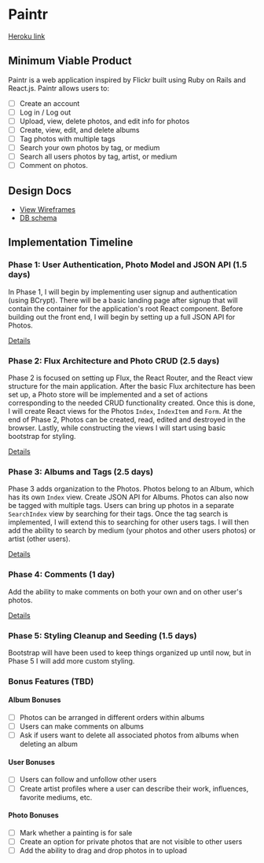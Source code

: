 # Paintr

[Heroku link][heroku]

[heroku]: https://paintr-pics.herokuapp.com/

## Minimum Viable Product

Paintr is a web application inspired by Flickr built using Ruby on Rails and React.js. Paintr allows users to:

- [ ] Create an account
- [ ] Log in / Log out
- [ ] Upload, view, delete photos, and edit info for photos
- [ ] Create, view, edit, and delete albums
- [ ] Tag photos with multiple tags
- [ ] Search your own photos by tag, or medium
- [ ] Search all users photos by tag, artist, or medium
- [ ] Comment on photos.

## Design Docs
* [View Wireframes][view]
* [DB schema][schema]

[view]: ./docs/views.md
[schema]: ./docs/schema.md

## Implementation Timeline

### Phase 1: User Authentication, Photo Model and JSON API (1.5 days)

In Phase 1, I will begin by implementing user signup and authentication (using
BCrypt). There will be a basic landing page after signup that will contain the
container for the application's root React component. Before building out the
front end, I will begin by setting up a full JSON API for Photos.

[Details][phase-one]

### Phase 2: Flux Architecture and Photo CRUD (2.5 days)

Phase 2 is focused on setting up Flux, the React Router, and the React view
structure for the main application. After the basic Flux architecture has been
set up, a Photo store will be implemented and a set of actions corresponding to
the needed CRUD functionality created. Once this is done, I will create React
views for the Photos `Index`, `IndexItem` and `Form`. At the end of Phase 2,
Photos can be created, read, edited and destroyed in the browser. Lastly, while constructing the views I will start using basic bootstrap for styling.

[Details][phase-two]

### Phase 3: Albums and Tags (2.5 days)

Phase 3 adds organization to the Photos. Photos belong to an Album, which has
its own `Index` view. Create JSON API for Albums. Photos can also now be
tagged with multiple tags. Users can bring up photos in a separate `SearchIndex`
view by searching for their tags. Once the tag search is implemented, I will
extend this to searching for other users tags. I will then add the ability to search by medium (your photos and other users photos) or artist (other users).

[Details][phase-three]

### Phase 4: Comments (1 day)

Add the ability to make comments on both your own and on other user's photos.

[Details][phase-four]

### Phase 5: Styling Cleanup and Seeding (1.5 days)

Bootstrap will have been used to keep things organized up until now, but in
Phase 5 I will add more custom styling.

### Bonus Features (TBD)

#### Album Bonuses
- [ ] Photos can be arranged in different orders within albums
- [ ] Users can make comments on albums
- [ ] Ask if users want to delete all associated photos from albums when deleting an album

#### User Bonuses
- [ ] Users can follow and unfollow other users
- [ ] Create artist profiles where a user can describe their work, influences, favorite mediums, etc.

#### Photo Bonuses
- [ ] Mark whether a painting is for sale
- [ ] Create an option for private photos that are not visible to other users
- [ ] Add the ability to drag and drop photos in to upload

[phase-one]: ./docs/phases/phase1.md
[phase-two]: ./docs/phases/phase2.md
[phase-three]: ./docs/phases/phase3.md
[phase-four]: ./docs/phases/phase4.md
[phase-five]: ./docs/phases/phase5.md
